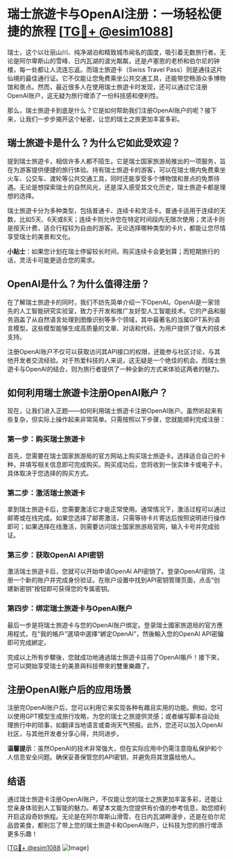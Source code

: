 # 瑞士旅遊卡与OpenAI注册：一场轻松便捷的旅程 [[TG💪+ @esim1088](https://t.me/s/esim1088)]

瑞士，这个以壮丽山川、纯净湖泊和精致城市闻名的国度，吸引着无数旅行者。无论是阿尔卑斯山的雪峰、日内瓦湖的波光粼粼，还是卢塞恩的老桥和伯尔尼的钟楼，每一处都让人流连忘返。而瑞士旅遊卡（Swiss Travel Pass）则是通往这片仙境的最佳通行证。它不仅能让您免费乘坐公共交通工具，还能带您畅游众多博物馆和景点。然而，最近很多人在使用瑞士旅遊卡时发现，还可以通过它注册OpenAI账户，这无疑为旅行增添了一份科技感和便利性。

那么，瑞士旅遊卡到底是什么？它是如何帮助我们注册OpenAI账户的呢？接下来，让我们一步步揭开这个秘密，让您的瑞士之旅更加丰富多彩。

## 瑞士旅遊卡是什么？为什么它如此受欢迎？

提到瑞士旅遊卡，相信许多人都不陌生。它是瑞士国家旅游局推出的一项服务，旨在为游客提供便捷的旅行体验。持有瑞士旅遊卡的游客，可以在瑞士境内免费乘坐火车、公交车、渡轮等公共交通工具，同时还能享受多个博物馆和景点的免票待遇。无论是想探索瑞士的自然风光，还是深入感受其文化历史，瑞士旅遊卡都是理想的选择。

瑞士旅遊卡分为多种类型，包括普通卡、连续卡和灵活卡。普通卡适用于连续的天数，比如5天、6天或8天；连续卡则允许您在特定时间段内无限次使用；灵活卡则是按天计费，适合行程较为自由的游客。无论选择哪种类型的卡片，都能让您尽情享受瑞士的美景和文化。

**小贴士**：如果您计划在瑞士停留较长时间，购买连续卡会更划算；而短期旅行的话，灵活卡可能更适合您的需求。

## OpenAI是什么？为什么值得注册？

在了解瑞士旅遊卡的同时，我们不妨先简单介绍一下OpenAI。OpenAI是一家领先的人工智能研究实验室，致力于开发和推广友好型人工智能技术。它的产品和服务涵盖了从自然语言处理到图像识别等多个领域，其中最著名的当属GPT系列语言模型。这些模型能够生成高质量的文章、对话和代码，为用户提供了强大的技术支持。

注册OpenAI账户不仅可以获取访问其API接口的权限，还能参与社区讨论，与其他开发者交流经验。对于热爱科技的人来说，这无疑是一个绝佳的机会。而瑞士旅遊卡与OpenAI的结合，则为旅行者提供了一种全新的方式来体验这两者的魅力。

## 如何利用瑞士旅遊卡注册OpenAI账户？

现在，让我们进入正题——如何利用瑞士旅遊卡注册OpenAI账户。虽然听起来有些复杂，但实际上操作起来非常简单。只需按照以下步骤，您就能顺利完成注册：

### 第一步：购买瑞士旅遊卡

首先，您需要在瑞士国家旅游局的官方网站上购买瑞士旅遊卡。选择适合自己的卡种，并填写相关信息即可完成购买。购买成功后，您将收到一张实体卡或电子卡，具体取决于您选择的购买方式。

### 第二步：激活瑞士旅遊卡

拿到瑞士旅遊卡后，您需要激活它才能正常使用。通常情况下，激活过程可以通过邮寄或在线完成。如果您选择了邮寄激活，只需等待卡片寄达后按照说明进行操作即可；如果选择在线激活，则需要访问瑞士国家旅游局官网，输入卡号并完成验证。

### 第三步：获取OpenAI API密钥

激活瑞士旅遊卡后，您就可以开始申请OpenAI API密钥了。登录OpenAI官网，注册一个新的账户并完成身份验证。在账户设置中找到API密钥管理页面，点击“创建新密钥”按钮即可获得您的专属密钥。

### 第四步：绑定瑞士旅遊卡与OpenAI账户

最后一步是将瑞士旅遊卡与您的OpenAI账户绑定。登录瑞士國家旅遊局的官方應用程式，在“我的帳戶”選項中選擇“綁定OpenAI”，然後輸入您的OpenAI API密鑰即可完成綁定。

完成以上所有步驟後，您就成功地通過瑞士旅遊卡註冊了OpenAI賬戶！接下來，您可以開始享受瑞士的美景與科技帶來的雙重樂趣了。

## 注册OpenAI账户后的应用场景

注册完OpenAI账户后，您可以利用它来实现各种有趣且实用的功能。例如，您可以使用GPT模型生成旅行攻略，为您的瑞士之旅提供灵感；或者编写脚本自动处理旅行中的琐事，如翻译当地语言或查询天气预报。此外，您还可以加入OpenAI社区，与其他开发者分享心得，共同进步。

**温馨提示**：虽然OpenAI的技术非常强大，但在实际应用中仍需注意隐私保护和个人信息安全问题。确保妥善保管您的API密钥，并避免将其泄露给他人。

## 结语

通过瑞士旅遊卡注册OpenAI账户，不仅能让您的瑞士之旅更加丰富多彩，还能让您亲身体验到人工智能的魅力。希望本文能为您提供有价值的参考信息，助您顺利开启这段奇妙旅程。无论是在阿尔卑斯山滑雪、在日内瓦湖畔漫步，还是在伯尔尼品尝美食，都别忘了带上您的瑞士旅遊卡和OpenAI账户，让科技为您的旅行增添更多乐趣！

[[TG💪+ @esim1088](https://t.me/s/esim1088) ![Image](https://i.postimg.cc/4NQfJmqS/Snipaste-2025-05-13-00-14-12.png)]